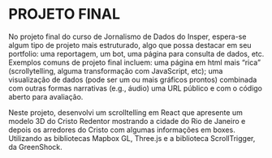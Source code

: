 # PROJETO FINAL
No projeto final do curso de Jornalismo de Dados do Insper, espera-se algum tipo de projeto mais estruturado, algo que possa destacar em seu portfolio: uma reportagem, um bot, uma página para consulta de dados, etc. Exemplos comuns de projeto final incluem: 
uma página em html mais “rica” (scrollytelling, alguma transformação com JavaScript, etc); uma visualização de dados (pode ser um ou mais gráficos prontos) combinada com outras formas narrativas (e.g., áudio)
uma URL público e com o código aberto para avaliação.  

Neste projeto, desenvolvi um scrolltelling em React que apresente um modelo 3D do Cristo Redentor mostrando a cidade do Rio de Janeiro e depois os arredores do Cristo com algumas informações em boxes.
Utilizando as bibliotecas Mapbox GL, Three.js e a biblioteca ScrollTrigger, da GreenShock.
